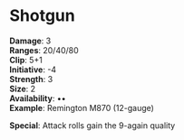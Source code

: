 # Shotgun

**Damage**: 3\
**Ranges**: 20/40/80\
**Clip**: 5+1\
**Initiative**: -4\
**Strength**: 3\
**Size**: 2\
**Availability**: •• \
**Example**: Remington M870 (12-gauge)

**Special**: Attack rolls gain the 9-again quality